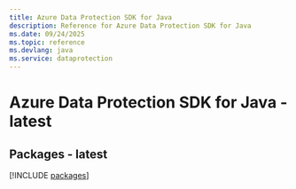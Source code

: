 ```yaml
---
title: Azure Data Protection SDK for Java
description: Reference for Azure Data Protection SDK for Java
ms.date: 09/24/2025
ms.topic: reference
ms.devlang: java
ms.service: dataprotection
---
```

# Azure Data Protection SDK for Java - latest
## Packages - latest
[!INCLUDE [packages](data-protection-index.md)]